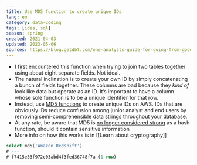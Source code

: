 ```yaml
---
title: Use MD5 function to create unique IDs
lang: en 
category: data-coding
tags: [idea, sql]
season: spring
created: 2021-04-03
updated: 2023-05-06
sources: https://blog.getdbt.com/one-analysts-guide-for-going-from-good-to-great/
---
```


- I first encountered this function when trying to join two tables together using about eight separate fields. Not ideal.
- The natural inclination is to create your own ID by simply concatenating a bunch of fields together. These columns are bad because they _kind of_ look like data but operate as an ID. It’s important to have a column whose sole function is to be a unique identifier for that row.
- Instead, use [MD5 functions](https://docs.aws.amazon.com/redshift/latest/dg/r_MD5.html) to create unique IDs on AWS. IDs that are obviously IDs reduce confusion among junior analyst and end users by removing semi-comprehensible data strings throughout your database.
- At any rate, be aware that MD5 is [no longer considered strong](https://valerieaurora.org/hash.html) as a hash function, should it contain sensitive information
- More info on how this works is in [[Learn about cryptography]]

```sql
select md5('Amazon Redshift')
# ---
# f7415e33f972c03abd4f3fed36748f7a (1 row)
```